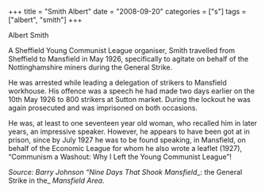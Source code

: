 +++
title = "Smith Albert"
date = "2008-09-20"
categories = ["s"]
tags = ["albert", "smith"]
+++

Albert Smith

A Sheffield Young Communist League organiser, Smith travelled from Sheffield to Mansfield in May 1926, specifically to agitate on behalf of the Nottinghamshire miners during the General Strike.

He was arrested while leading a delegation of strikers to Mansfield workhouse. His offence was a speech he had made two days earlier on the 10th May 1926 to 800 strikers at Sutton market. During the lockout he was again prosecuted and was imprisoned on both occasions.

He was, at least to one seventeen year old woman, who recalled him in later years, an impressive speaker. However, he appears to have been got at in prison, since by July 1927 he was to be found speaking, in Mansfield, on behalf of the Economic League for whom he also wrote a leaflet (1927), “Communism a Washout: Why I Left the Young Communist League”!

_Source: Barry Johnson “Nine Days That Shook_ _Mansfield__: the General Strike in the_ _Mansfield_ _Area._

